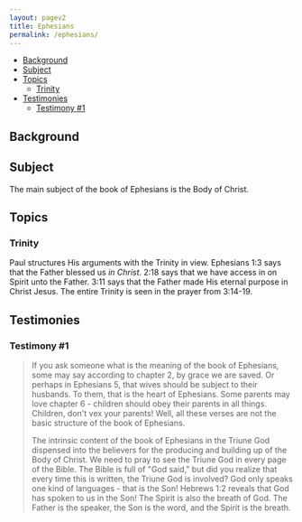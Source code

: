 ```yaml
---
layout: pagev2
title: Ephesians
permalink: /ephesians/
---
```

- [Background](#background)
- [Subject](#subject)
- [Topics](#topics)
  - [Trinity](#trinity)
- [Testimonies](#testimonies)
  - [Testimony #1](#testimony-1)

## Background

## Subject

The main subject of the book of Ephesians is the Body of Christ. 

## Topics

### Trinity

Paul structures His arguments with the Trinity in view. Ephesians 1:3 says that the Father blessed us *in Christ*. 2:18 says that we have access in on Spirit unto the Father. 3:11 says that the Father made His eternal purpose in Christ Jesus. The entire Trinity is seen in the prayer from 3:14-19. 

## Testimonies

### Testimony #1

>If you ask someone what is the meaning of the book of Ephesians, some may say according to chapter 2, by grace we are saved. Or perhaps in Ephesians 5, that wives should be subject to their husbands. To them, that is the heart of Ephesians. Some parents may love chapter 6 - children should obey their parents in all things. Children, don't vex your parents! Well, all these verses are not the basic structure of the book of Ephesians. 
>
>The intrinsic content of the book of Ephesians in the Triune God dispensed into the believers for the producing and building up of the Body of Christ. We need to pray to see the Triune God in every page of the Bible. The Bible is full of "God said," but did you realize that every time this is written, the Triune God is involved? God only speaks one kind of languages - that is the Son! Hebrews 1:2 reveals that God has spoken to us in the Son! The Spirit is also the breath of God. The Father is the speaker, the Son is the word, and the Spirit is the breath.
